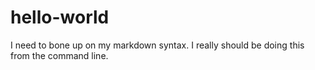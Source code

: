 # hello-world
I need to bone up on my markdown syntax.
I really should be doing this from the command line.
